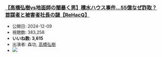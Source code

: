 ### [【高橋弘樹vs地面師の闇暴く男】積水ハウス事件…55億なぜ詐取？首謀者と被害者社長の謎【ReHacQ】](https://www.youtube.com/watch?v=QvHHKJZn7d0)
-   公開日: 2024-12-09
-   視聴数: 383,258
-   **いいね数: 3,615**
-   出演者: 森功, [高橋弘樹](/rehacq_fan/people/高橋弘樹 "wikilink")
- [![](https://img.youtube.com/vi/QvHHKJZn7d0/hqdefault.jpg)](https://www.youtube.com/watch?v=QvHHKJZn7d0)
